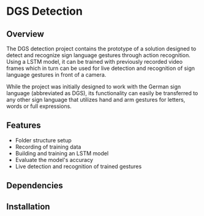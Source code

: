# DGS Detection
## Overview
The DGS detection project contains the prototype of a solution designed to detect and recognize sign language gestures through action
recognition. Using a LSTM model, it can be trained with previously recorded video frames which in turn can be used for live detection and
recognition of sign language gestures in front of a camera.

While the project was initially designed to work with the German sign language (abbreviated as DGS), its functionality can easily be
transferred to any other sign language that utilizes hand and arm gestures for letters, words or full expressions.

## Features
- Folder structure setup
- Recording of training data
- Building and training an LSTM model
- Evaluate the model's accuracy
- Live detection and recognition of trained gestures

## Dependencies


## Installation
